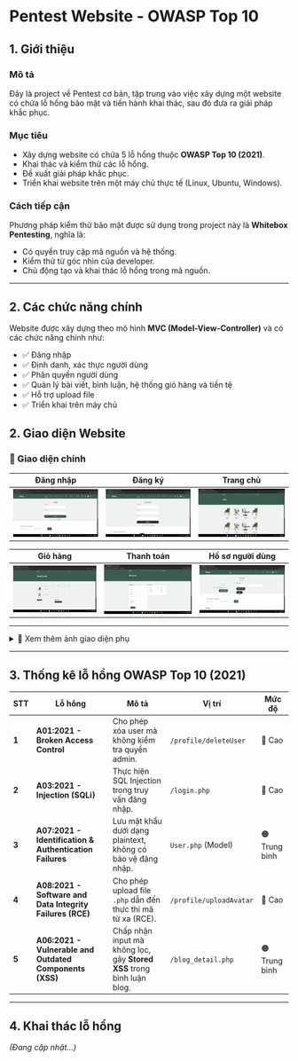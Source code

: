 # Pentest Website - OWASP Top 10  

## 1. Giới thiệu  

### Mô tả  
Đây là project về Pentest cơ bản, tập trung vào việc xây dựng một website có chứa lỗ hổng bảo mật và tiến hành khai thác, sau đó đưa ra giải pháp khắc phục.  

### Mục tiêu  
- Xây dựng website có chứa 5 lỗ hổng thuộc **OWASP Top 10 (2021)**.  
- Khai thác và kiểm thử các lỗ hổng.  
- Đề xuất giải pháp khắc phục.  
- Triển khai website trên một máy chủ thực tế (Linux, Ubuntu, Windows).  

### Cách tiếp cận  
Phương pháp kiểm thử bảo mật được sử dụng trong project này là **Whitebox Pentesting**, nghĩa là:  
- Có quyền truy cập mã nguồn và hệ thống.  
- Kiểm thử từ góc nhìn của developer.  
- Chủ động tạo và khai thác lỗ hổng trong mã nguồn.  

---

## 2. Các chức năng chính  
Website được xây dựng theo mô hình **MVC (Model-View-Controller)** và có các chức năng chính như:  
- ✅ Đăng nhập  
- ✅ Định danh, xác thực người dùng  
- ✅ Phân quyền người dùng  
- ✅ Quản lý bài viết, bình luận, hệ thống giỏ hàng và tiền tệ  
- ✅ Hỗ trợ upload file  
- ✅ Triển khai trên máy chủ  

## 2. Giao diện Website

### 🔹 Giao diện chính

| Đăng nhập | Đăng ký | Trang chủ |
|---|---|---|
| ![Login](screenshots/login.png) | ![Register](screenshots/register.png) | ![Shop](screenshots/shop.png) |

| Giỏ hàng | Thanh toán | Hồ sơ người dùng |
|---|---|---|
| ![Cart](screenshots/cart.png) | ![Checkout](screenshots/checkout.png) | ![Profile](screenshots/profile.png) |

---

<details>
  <summary>📸 Xem thêm ảnh giao diện phụ</summary>

  | Bình luận Blog | Quản lý Blog |
  |---|---|
  | ![Comment](screenshots/comment.png) | ![Blog](screenshots/blog.png) |

</details>

---

## 3. Thống kê lỗ hổng OWASP Top 10 (2021)  

| STT | Lỗ hổng | Mô tả | Vị trí | Mức độ |
|---|---|---|---|---|
| **1** | **A01:2021 - Broken Access Control** | Cho phép xóa user mà không kiểm tra quyền admin. | `/profile/deleteUser` | 🔴 Cao |
| **2** | **A03:2021 - Injection (SQLi)** | Thực hiện SQL Injection trong truy vấn đăng nhập. | `/login.php` | 🔴 Cao |
| **3** | **A07:2021 - Identification & Authentication Failures** | Lưu mật khẩu dưới dạng plaintext, không có bảo vệ đăng nhập. | `User.php` (Model) | 🟠 Trung bình |
| **4** | **A08:2021 - Software and Data Integrity Failures (RCE)** | Cho phép upload file `.php` dẫn đến thực thi mã từ xa (RCE). | `/profile/uploadAvatar` | 🔴 Cao |
| **5** | **A06:2021 - Vulnerable and Outdated Components (XSS)** | Chấp nhận input mà không lọc, gây **Stored XSS** trong bình luận blog. | `/blog_detail.php` | 🟠 Trung bình |

---

## 4. Khai thác lỗ hổng  
_(Đang cập nhật...)_
